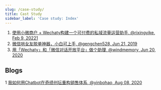 ```yaml
---
slug: /case-study/
title: Cast Study
sidebar_label: 'Case study: Index'
---
```


<!-- case study - Shows how users successfully employed this technology in the real world. -->

1. [使用小微商户 + Wechaty构建一个可付费的私域流量运营助手, @rixingyike, Feb 9, 20221](money-bot.mdx)
1. [微信哄女友脱单神器，小白可上手, @gengchen528, Jun 21, 2019](coaxer-bot.mdx)
1. [用「Wechaty」和「微信对话开放平台」做个助理, @windmemory, Jun 20, 2020](assistant-bot.mdx)

## Blogs

1 [我如何用Chatbot在奇绩创坛重构销售体系, @yinbohao, Aug 08, 2020](http://wechaty.js.org/2020/08/08/qijibot-sales-automation/)
